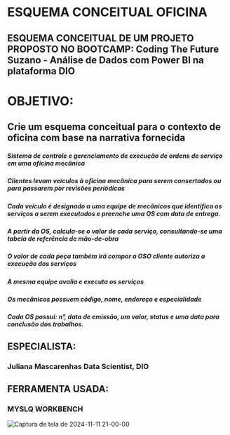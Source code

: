 # ESQUEMA CONCEITUAL OFICINA
## ESQUEMA CONCEITUAL DE UM PROJETO PROPOSTO NO BOOTCAMP: Coding The Future Suzano - Análise de Dados com Power BI na plataforma DIO
 # OBJETIVO:
 ## Crie um esquema conceitual para o contexto de oficina com base na narrativa fornecida
##### Sistema de controle e gerenciamento de execução de ordens de serviço em uma oficina mecânica
##### Clientes levam veículos à oficina mecânica para serem consertados ou para passarem por revisões  periódicas
##### Cada veículo é designado a uma equipe de mecânicos que identifica os serviços a serem executados e preenche uma OS com data de entrega.
##### A partir da OS, calcula-se o valor de cada serviço, consultando-se uma tabela de referência de mão-de-obra
##### O valor de cada peça também irá compor a OSO cliente autoriza a execução dos serviços
##### A mesma equipe avalia e executa os serviços
##### Os mecânicos possuem código, nome, endereço e especialidade
##### Cada OS possui: n°, data de emissão, um valor, status e uma data para conclusão dos trabalhos.
 
 ## ESPECIALISTA:
### Juliana Mascarenhas Data Scientist, DIO

## FERRAMENTA USADA:
### MYSLQ WORKBENCH
![Captura de tela de 2024-11-11 21-00-00](https://github.com/user-attachments/assets/9f91fc88-7e37-4a5d-a4e9-cb86ecf4ad69)


